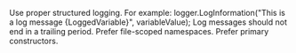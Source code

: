 Use proper structured logging. For example: logger.LogInformation("This is a log message {LoggedVariable}", variableValue);
Log messages should not end in a trailing period.
Prefer file-scoped namespaces.
Prefer primary constructors.
